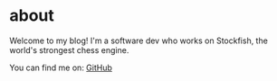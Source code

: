# about

Welcome to my blog! I'm a software dev who works on Stockfish, the world's strongest chess engine.

You can find me on:
[GitHub](https://github.com/Disservin)
